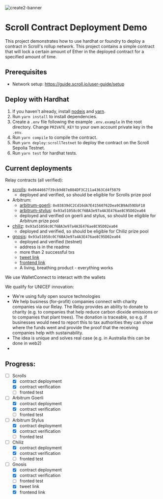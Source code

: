 <img src="../assets/banner.png" alt="create2-banner"/>

# Scroll Contract Deployment Demo

This project demonstrates how to use hardhat or foundry to deploy a contract in Scroll's rollup network. This project contains a simple contract that will lock a certain amount of Ether in the deployed contract for a specified amount of time.

## Prerequisites

- Network setup: https://guide.scroll.io/user-guide/setup

## Deploy with Hardhat

1. If you haven't already, install [nodejs](https://nodejs.org/en/download/) and [yarn](https://classic.yarnpkg.com/lang/en/docs/install).
2. Run `yarn install` to install dependencies.
3. Create a `.env` file following the example `.env.example` in the root directory. Change `PRIVATE_KEY` to your own account private key in the `.env`.
4. Run `yarn compile` to compile the contract.
5. Run `yarn deploy:scrollTestnet` to deploy the contract on the Scroll Sepolia Testnet.
6. Run `yarn test` for hardhat tests.

## Current deployments
Relay contracts (all verified):
* [scrolls](https://sepolia.scrollscan.dev/address/0x0644667f39cb9d87e884DF3C211a4363Cd4f5879): `0x0644667f39cb9d87e884DF3C211a4363Cd4f5879`
  * deployed and verified, so should be eligible for Scrolls prize pool
* Arbitrum:
  * [arbitrum-goerli](https://testnet.arbiscan.io/address/0x03839dC2Cd16dA7E41560762Dea9CB9Ad59DbF18): `0x03839dC2Cd16dA7E41560762Dea9CB9Ad59DbF18`
  * [arbitrum-stylus](https://stylus-testnet-explorer.arbitrum.io/address/0x93a51058c0Cf6BA3e97a4A3E476ae8C95D02ea04): `0x93a51058c0Cf6BA3e97a4A3E476ae8C95D02ea04`
  * deployed and verified on goerli and stylus, so should be eligible for Arbitrum prize pool
* [chiliz](https://spicy-explorer.chiliz.com/address/0x93a51058c0Cf6BA3e97a4A3E476ae8C95D02ea04): `0x93a51058c0Cf6BA3e97a4A3E476ae8C95D02ea04`
  * deployed and verified, so should be eligible for Chiliz prize pool
* [gnosis](https://gnosis-chiado.blockscout.com/address/0x93a51058c0Cf6BA3e97a4A3E476ae8C95D02ea04): `0x93a51058c0Cf6BA3e97a4A3E476ae8C95D02ea04`
  * deployed and verified (testnet)
  * address is in the readme
  * more than 2 successful txs
  * [tweet link](https://x.com/gostkin1/status/1725997136293069291)
  * [frontend link](https://galata-indol.vercel.app/)
  * A living, breathing product - everything works

We use WalletConnect to interact with the wallets

We qualify for UNICEF innovation:
* We're using fully open source technologies
* We help business (for-profit) companies connect with charity companies via our Relay. The Relay provides an ability to donate to charity (e.g. to companies that help reduce carbon dioxide emissions or to companies that plant trees). The donation is traceable, so e.g. if businesses would need to report this to tax authorities they can show where the funds went and provide the proof that the receiving companies help with sustainability.
* The idea is unique and solves real case (e.g. in Australia this can be done in web2)
* 
## Progress:
* [ ] Scrolls
  * [x] contract deployment
  * [x] contract verification
  * [ ] fronted test
* [ ] Arbitrum Goerli
  * [x] contract deployment
  * [x] contract verification
  * [ ] fronted test
* [ ] Arbitrum Stylus
  * [x] contract deployment
  * [x] contract verification
  * [ ] fronted test
* [ ] Chiliz
  * [x] contract deployment
  * [x] contract verification
  * [ ] fronted test
* [ ] Gnosis
  * [x] contract deployment
  * [x] contract verification
  * [ ] fronted test
  * [x] tweet link
  * [x] frontend link
